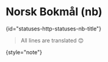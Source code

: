 # Norsk Bokmål (nb)
{id="statuses-http-statuses-nb-title"}


> All lines are translated 😊
>
{style="note"}
